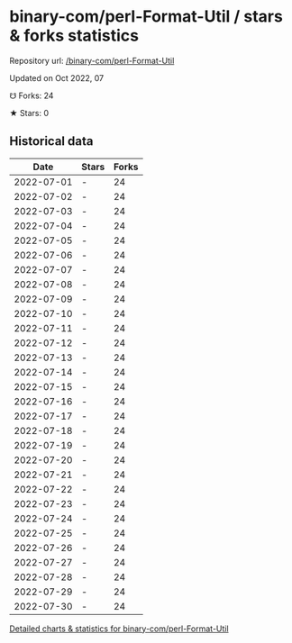 # binary-com/perl-Format-Util / stars & forks statistics

Repository url: [/binary-com/perl-Format-Util](https://github.com/binary-com/perl-Format-Util)

Updated on Oct 2022, 07

☋ Forks: 24

★ Stars: 0

## Historical data
| Date | Stars | Forks |
|------|-------|-------|
| 2022-07-01 | - | 24 | 
| 2022-07-02 | - | 24 | 
| 2022-07-03 | - | 24 | 
| 2022-07-04 | - | 24 | 
| 2022-07-05 | - | 24 | 
| 2022-07-06 | - | 24 | 
| 2022-07-07 | - | 24 | 
| 2022-07-08 | - | 24 | 
| 2022-07-09 | - | 24 | 
| 2022-07-10 | - | 24 | 
| 2022-07-11 | - | 24 | 
| 2022-07-12 | - | 24 | 
| 2022-07-13 | - | 24 | 
| 2022-07-14 | - | 24 | 
| 2022-07-15 | - | 24 | 
| 2022-07-16 | - | 24 | 
| 2022-07-17 | - | 24 | 
| 2022-07-18 | - | 24 | 
| 2022-07-19 | - | 24 | 
| 2022-07-20 | - | 24 | 
| 2022-07-21 | - | 24 | 
| 2022-07-22 | - | 24 | 
| 2022-07-23 | - | 24 | 
| 2022-07-24 | - | 24 | 
| 2022-07-25 | - | 24 | 
| 2022-07-26 | - | 24 | 
| 2022-07-27 | - | 24 | 
| 2022-07-28 | - | 24 | 
| 2022-07-29 | - | 24 | 
| 2022-07-30 | - | 24 | 


[Detailed charts & statistics for binary-com/perl-Format-Util](https://reviewgithub.com/rep/binary-com/perl-Format-Util)
